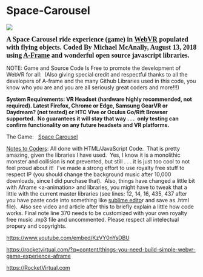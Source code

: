 # Space-Carousel
<img src="https://rocketvirtual.com/webvr/images/game_screenshot.jpg" />
<p><span style="font-size:18px"><span style="font-family:comic sans ms,cursive"><strong>A Space Carousel ride experience (game) in <a href="https://webvr.info/">WebVR</a> populated with flying objects. Coded By Michael McAnally, August 13, 2018 using <a href="https://aframe.io/">A-Frame</a> and wonderful open source javascript libraries.</strong></span></span></p>

<p>NOTE: Game and Source Code Is Free to promote the development of WebVR for all:&nbsp; (Also giving special credit and respectful thanks to all the developers of A-frame and the many Github Libraries used in this code, you know who you are and you are all seriously great coders and more!!!)</p>

<p><strong>System Requirements: VR Headset (hardware highly recommended, not required). Latest Firefox, Chrome or Edge, Samsung GearVR or Daydream? (not tested)&nbsp;</strong><strong>or HTC Vive or Oculus Go/Rift Browser supported.&nbsp; No guarantees it will stay that way . . .&nbsp; only testing can confirm functionality on any future headsets and VR platforms.</strong></p>

<p>The Game:&nbsp; &nbsp;<a href="https://rocketvirtual.com/webvr/html/Space_Carousel_newbuild35.html">Space Carousel</a></p>

<p><a href="https://rocketvirtual.com/?q=content/things-you-need-build-simple-webvr-game-experience-aframe">Notes to Coders</a>: All done with HTML/JavaScript Code.&nbsp; That is pretty amazing, given the libraries I have used.&nbsp; Yes, I know it is a monolithic monster and collision is not prevented, but still . . . it is just too cool to not feel proud about it!&nbsp; I've made a strong effort to use royalty free stuff to respect IP (you should change the background music after 10,000 downloads, since I did purchase that).&nbsp; Also, things have changed a little bit with Aframe &lt;a-animation&gt; and libraries, you might have to tweak that a little with the current master libraries (see lines: 12, 14, 16, 435, 437 after you have paste code into something like <a href="https://www.sublimetext.com/">sublime edito</a>r and save as .html file).&nbsp; Also see video and article after this to briefly explain a little how code works.  Final note line 370 needs to be customized with your own royalty free music .mp3 file and uncommented.  Please respect all intelectual propery and copyrights.</p>

https://www.youtube.com/embed/KzVY0nYsDBU

https://rocketvirtual.com/?q=content/things-you-need-build-simple-webvr-game-experience-aframe

https://RocketVirtual.com
